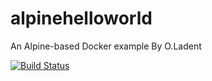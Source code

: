 # alpinehelloworld
An Alpine-based Docker example By O.Ladent

[![Build Status](http://ip10-0-0-3-bsu2msf734ug0cfcege0-8080.direct.docker.labs.eazytraining.fr/buildStatus/icon?job=deploiement)](http://ip10-0-0-3-bsu2msf734ug0cfcege0-8080.direct.docker.labs.eazytraining.fr/job/deploiement/)
